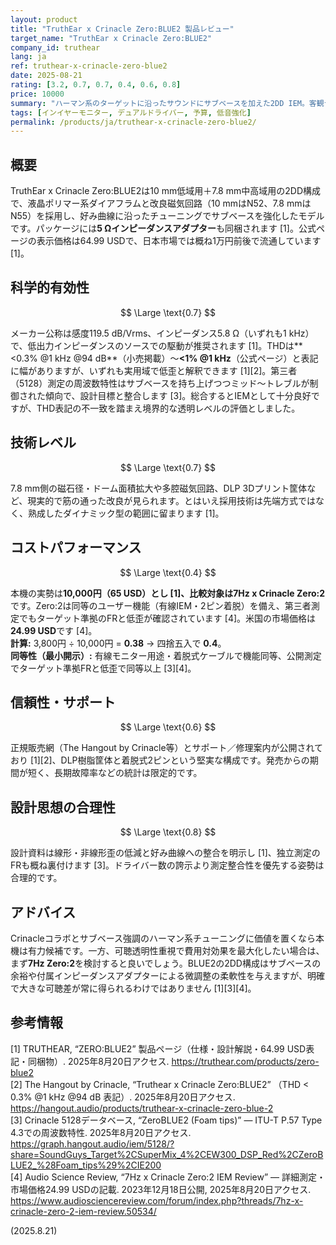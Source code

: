 ```yaml
---
layout: product
title: "TruthEar x Crinacle Zero:BLUE2 製品レビュー"
target_name: "TruthEar x Crinacle Zero:BLUE2"
company_id: truthear
lang: ja
ref: truthear-x-crinacle-zero-blue2
date: 2025-08-21
rating: [3.2, 0.7, 0.7, 0.4, 0.6, 0.8]
price: 10000
summary: "ハーマン系のターゲットに沿ったサウンドにサブベースを加えた2DD IEM。客観データは堅実ですが、より安価な単一DD機に対して価格面の圧力が強いです"
tags: [インイヤーモニター, デュアルドライバー, 予算, 低音強化]
permalink: /products/ja/truthear-x-crinacle-zero-blue2/
---
```

## 概要

TruthEar x Crinacle Zero:BLUE2は10 mm低域用＋7.8 mm中高域用の2DD構成で、液晶ポリマー系ダイアフラムと改良磁気回路（10 mmはN52、7.8 mmはN55）を採用し、好み曲線に沿ったチューニングでサブベースを強化したモデルです。パッケージには**5 Ωインピーダンスアダプター**も同梱されます [1]。公式ページの表示価格は64.99 USDで、日本市場では概ね1万円前後で流通しています [1]。

## 科学的有効性

$$ \Large \text{0.7} $$

メーカー公称は感度119.5 dB/Vrms、インピーダンス5.8 Ω（いずれも1 kHz）で、低出力インピーダンスのソースでの駆動が推奨されます [1]。THDは**<0.3% @1 kHz @94 dB**（小売掲載）〜**<1% @1 kHz**（公式ページ）と表記に幅がありますが、いずれも実用域で低歪と解釈できます [1][2]。第三者（5128）測定の周波数特性はサブベースを持ち上げつつミッド〜トレブルが制御された傾向で、設計目標と整合します [3]。総合するとIEMとして十分良好ですが、THD表記の不一致を踏まえ境界的な透明レベルの評価としました。

## 技術レベル

$$ \Large \text{0.7} $$

7.8 mm側の磁石径・ドーム面積拡大や多腔磁気回路、DLP 3Dプリント筐体など、現実的で筋の通った改良が見られます。とはいえ採用技術は先端方式ではなく、熟成したダイナミック型の範囲に留まります [1]。

## コストパフォーマンス

$$ \Large \text{0.4} $$

本機の実勢は**10,000円（65 USD）**とし [1]、比較対象は**7Hz x Crinacle Zero:2**です。Zero:2は同等のユーザー機能（有線IEM・2ピン着脱）を備え、第三者測定でもターゲット準拠のFRと低歪が確認されています [4]。米国の市場価格は**24.99 USD**です [4]。  
**計算:** 3,800円 ÷ 10,000円 = **0.38** → 四捨五入で **0.4**。  
**同等性（最小開示）:** 有線モニター用途・着脱式ケーブルで機能同等、公開測定でターゲット準拠FRと低歪で同等以上 [3][4]。

## 信頼性・サポート

$$ \Large \text{0.6} $$

正規販売網（The Hangout by Crinacle等）とサポート／修理案内が公開されており [1][2]、DLP樹脂筐体と着脱式2ピンという堅実な構成です。発売からの期間が短く、長期故障率などの統計は限定的です。

## 設計思想の合理性

$$ \Large \text{0.8} $$

設計資料は線形・非線形歪の低減と好み曲線への整合を明示し [1]、独立測定のFRも概ね裏付けます [3]。ドライバー数の誇示より測定整合性を優先する姿勢は合理的です。

## アドバイス

Crinacleコラボとサブベース強調のハーマン系チューニングに価値を置くなら本機は有力候補です。一方、可聴透明性重視で費用対効果を最大化したい場合は、まず**7Hz Zero:2**を検討すると良いでしょう。BLUE2の2DD構成はサブベースの余裕や付属インピーダンスアダプターによる微調整の柔軟性を与えますが、明確で大きな可聴差が常に得られるわけではありません [1][3][4]。

## 参考情報

[1] TRUTHEAR, “ZERO:BLUE2” 製品ページ（仕様・設計解説・64.99 USD表記・同梱物）. 2025年8月20日アクセス. https://truthear.com/products/zero-blue2  
[2] The Hangout by Crinacle, “Truthear x Crinacle Zero:BLUE2” （THD < 0.3% @1 kHz @94 dB 表記）. 2025年8月20日アクセス. https://hangout.audio/products/truthear-x-crinacle-zero-blue-2  
[3] Crinacle 5128データベース, “ZeroBLUE2 (Foam tips)” — ITU-T P.57 Type 4.3での周波数特性. 2025年8月20日アクセス. https://graph.hangout.audio/iem/5128/?share=SoundGuys_Target%2CSuperMix_4%2CEW300_DSP_Red%2CZeroBLUE2_%28Foam_tips%29%2CIE200  
[4] Audio Science Review, “7Hz x Crinacle Zero:2 IEM Review” — 詳細測定・市場価格24.99 USDの記載. 2023年12月18日公開, 2025年8月20日アクセス. https://www.audiosciencereview.com/forum/index.php?threads/7hz-x-crinacle-zero-2-iem-review.50534/

(2025.8.21)

